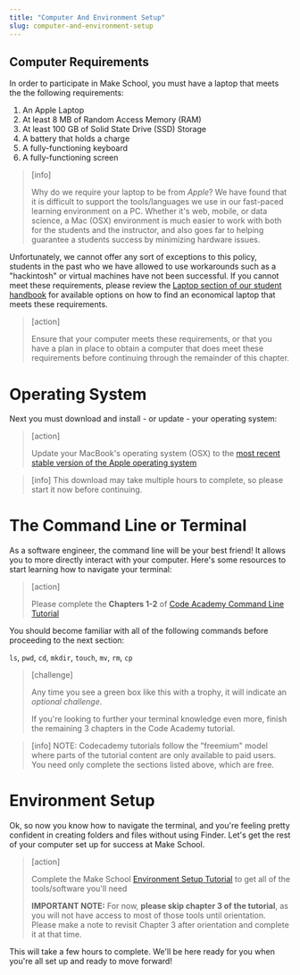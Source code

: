 ```yaml
---
title: "Computer And Environment Setup"
slug: computer-and-environment-setup
---
```


## Computer Requirements

In order to participate in Make School, you must have a laptop that meets the the following requirements:

1. An Apple Laptop
1. At least 8 MB of Random Access Memory (RAM)
1. At least 100 GB of Solid State Drive (SSD) Storage
1. A battery that holds a charge
1. A fully-functioning keyboard
1. A fully-functioning screen

> [info]
>
> Why do we require your laptop to be from _Apple_? We have found that it is difficult to support the tools/languages we use in our fast-paced learning environment on a PC. Whether it's web, mobile, or data science, a Mac (OSX) environment is much easier to work with both for the students and the instructor, and also goes far to helping guarantee a students success by minimizing hardware issues.

Unfortunately, we cannot offer any sort of exceptions to this policy, students in the past who we have allowed to use workarounds such as a "hackintosh" or virtual machines have not been successful. If you cannot meet these requirements, please review the [Laptop section of our student handbook](https://docs.google.com/document/d/18K7ue1L0lVw96nsaflLGLBUcfefsb0RYxVIv1xm0o30/preview#heading=h.s8dsu973nbr) for available options on how to find an economical laptop that meets these requirements.

> [action]
>
> Ensure that your computer meets these requirements, or that you have a plan in place to obtain a computer that does meet these requirements before continuing through the remainder of this chapter.

# Operating System

Next you must download and install - or update - your operating system:

> [action]
>
>
> Update your MacBook's operating system (OSX) to the [most recent stable version of the Apple operating system](https://www.apple.com/macos/how-to-upgrade/)

<!-- -->

> [info]
This download may take multiple hours to complete, so please start it now before continuing.

# The Command Line or Terminal

As a software engineer, the command line will be your best friend! It allows you to more directly interact with your computer. Here's some resources to start learning how to navigate your terminal:

> [action]
>
> Please complete the **Chapters 1-2** of  [Code Academy Command Line Tutorial](https://www.codecademy.com/learn/learn-the-command-line)

You should become familiar with all of the following commands before proceeding to the next section:

`ls`, `pwd`, `cd`, `mkdir`, `touch`, `mv`, `rm`, `cp`

> [challenge]
>
> Any time you see a green box like this with a trophy, it will indicate an _optional challenge_.
>
> If you're looking to further your terminal knowledge even more, finish the remaining 3 chapters in the Code Academy tutorial.

<!-- -->

> [info]
NOTE: Codecademy tutorials follow the "freemium" model where parts of the tutorial content are only available to paid users. You need only complete the sections listed above, which are free.

# Environment Setup

Ok, so now you know how to navigate the terminal, and you're feeling pretty confident in creating folders and files without using Finder. Let's get the rest of your computer set up for success at Make School.

> [action]
>
> Complete the Make School [Environment Setup Tutorial](https://www.makeschool.com/academy/track/environment-setup-39i) to get all of the tools/software you'll need
>
> **IMPORTANT NOTE:** For now, **please skip chapter 3 of the tutorial**, as you will not have access to most of those tools until orientation. Please make a note to revisit Chapter 3 after orientation and complete it at that time.

This will take a few hours to complete. We'll be here ready for you when you're all set up and ready to move forward!
